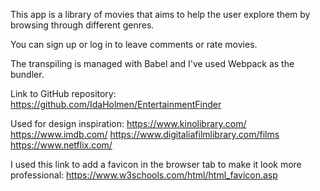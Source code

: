 This app is a library of movies that aims to help the user explore them by browsing through different genres.

You can sign up or log in to leave comments or rate movies.

The transpiling is managed with Babel and I've used Webpack as the bundler.

Link to GitHub repository:
https://github.com/IdaHolmen/EntertainmentFinder

Used for design inspiration:
https://www.kinolibrary.com/
https://www.imdb.com/
https://www.digitaliafilmlibrary.com/films
https://www.netflix.com/

I used this link to add a favicon in the browser tab to make it look more professional:
https://www.w3schools.com/html/html_favicon.asp
